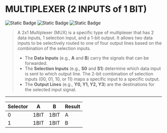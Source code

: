 # MULTIPLEXER (2 INPUTS of 1 BIT)
![Static Badge](https://img.shields.io/badge/IN-4_BIT-green)
![Static Badge](https://img.shields.io/badge/OUT-4_BIT-green)
![Static Badge](https://img.shields.io/badge/2_SELECTORS-1_BIT-blue)

> A 2x1 Multiplexer (MUX) is a specific type of multiplexer that has 2 data inputs, 1 selection input, and a 1-bit output. It allows two data inputs to be selectively routed to one of four output lines based on the combination of the selection inputs.
> - The **Data Inputs** (e.g., **A** and **B**) carry the signals that can be forwarded.
> - The **Selection Inputs** (e.g., **S0** and **S1**) determine which data input is sent to which output line. The 2-bit combination of selection inputs (00, 01, 10, or 11) maps a specific input to a specific output.
> - The **Output Lines** (e.g., **Y0, Y1, Y2, Y3**) are the destinations for the selected input signal.  

---
<div align="center">

| **Selector** | **A** | **B** | **Result** |
|--------------|-------|-------|------------|
| 0            | 1BIT  | 1BIT  | A          |
| 1            | 1BIT  | 1BIT  | B          |

</div>